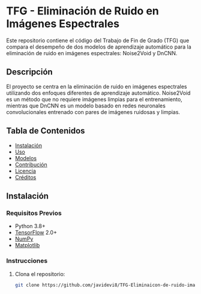 # TFG - Eliminación de Ruido en Imágenes Espectrales

Este repositorio contiene el código del Trabajo de Fin de Grado (TFG) que compara el desempeño de dos modelos de aprendizaje automático para la eliminación de ruido en imágenes espectrales: Noise2Void y DnCNN.

## Descripción

El proyecto se centra en la eliminación de ruido en imágenes espectrales utilizando dos enfoques diferentes de aprendizaje automático. Noise2Void es un método que no requiere imágenes limpias para el entrenamiento, mientras que DnCNN es un modelo basado en redes neuronales convolucionales entrenado con pares de imágenes ruidosas y limpias.

## Tabla de Contenidos

- [Instalación](#instalación)
- [Uso](#uso)
- [Modelos](#modelos)
- [Contribución](#contribución)
- [Licencia](#licencia)
- [Créditos](#créditos)

## Instalación

### Requisitos Previos

- Python 3.8+
- [TensorFlow](https://www.tensorflow.org/install) 2.0+
- [NumPy](https://numpy.org/install/)
- [Matplotlib](https://matplotlib.org/stable/users/installing.html)

### Instrucciones

1. Clona el repositorio:
   ```sh
   git clone https://github.com/javidevi8/TFG-Eliminaicon-de-ruido-imagenes-espectrales.git
